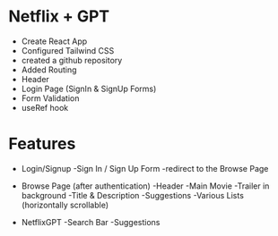 # Netflix + GPT

- Create React App
- Configured Tailwind CSS
- created a github repository
- Added Routing
- Header
- Login Page (SignIn & SignUp Forms)
- Form Validation
- useRef hook

# Features

- Login/Signup
  -Sign In / Sign Up Form
  -redirect to the Browse Page

- Browse Page (after authentication)
  -Header
  -Main Movie
  -Trailer in background
  -Title & Description
  -Suggestions
  -Various Lists (horizontally scrollable)

- NetflixGPT
  -Search Bar
  -Suggestions
